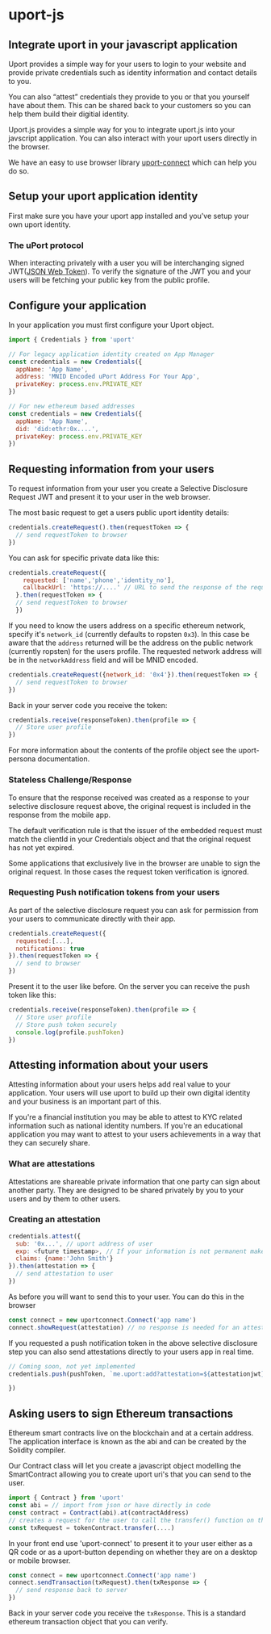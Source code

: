 # uport-js

## Integrate uport in your javascript application

Uport provides a simple way for your users to login to your website and provide private credentials such as identity information and contact details to you.

You can also “attest” credentials they provide to you or that you yourself have about them. This can be shared back to your customers so you can help them build their digitial identity.

Uport.js provides a simple way for you to integrate uport.js into your javscript application. You can also interact with your uport users directly in the browser.

We have an easy to use browser library [uport-connect](https://github.com/uport-project/uport-connect) which can help you do so.

## Setup your uport application identity

First make sure you have your uport app installed and you've setup your own uport identity.

### The uPort protocol

When interacting privately with a user you will be interchanging signed JWT([JSON Web Token](https://jwt.io/)). To verify the signature of the JWT you and your users will be fetching your public key from the public profile.

## Configure your application

In your application you must first configure your Uport object.

```javascript
import { Credentials } from 'uport'

// For legacy application identity created on App Manager
const credentials = new Credentials({
  appName: 'App Name',
  address: 'MNID Encoded uPort Address For Your App',
  privateKey: process.env.PRIVATE_KEY
})

// For new ethereum based addresses
const credentials = new Credentials({
  appName: 'App Name',
  did: 'did:ethr:0x....',
  privateKey: process.env.PRIVATE_KEY
})

```

## Requesting information from your users

To request information from your user you create a Selective Disclosure Request JWT and present it to your user in the web browser.

The most basic request to get a users public uport identity details:

```javascript
credentials.createRequest().then(requestToken => {
  // send requestToken to browser
})
```

You can ask for specific private data like this:

```javascript
credentials.createRequest({
    requested: ['name','phone','identity_no'],
    callbackUrl: 'https://....' // URL to send the response of the request to
  }.then(requestToken => {
  // send requestToken to browser
  })
```

If you need to know the users address on a specific ethereum network, specify it's `network_id` (currently defaults to ropsten `0x3`). In this case be aware that the `address` returned will be the address on the public network (currently ropsten) for the users profile. The requested network address will be in the `networkAddress` field and will be MNID encoded.

```javascript
credentials.createRequest({network_id: '0x4'}).then(requestToken => {
  // send requestToken to browser
})
```

Back in your server code you receive the token:

```javascript
credentials.receive(responseToken).then(profile => {
  // Store user profile
})
```
For more information about the contents of the profile object see the uport-persona documentation.

### Stateless Challenge/Response

To ensure that the response received was created as a response to your selective disclosure request above, the original request is included in the response from the mobile app.

The default verification rule is that the issuer of the embedded request must match the clientId in your Credentials object and that the original request has not yet expired.

Some applications that exclusively live in the browser are unable to sign the original request. In those cases the request token verification is ignored.

### Requesting Push notification tokens from your users

As part of the selective disclosure request you can ask for permission from your users to communicate directly with their app.

```javascript
credentials.createRequest({
  requested:[...],
  notifications: true
}).then(requestToken => {
  // send to browser
})
```

Present it to the user like before. On the server you can receive the push token like this:

```javascript
credentials.receive(responseToken).then(profile => {
  // Store user profile
  // Store push token securely
  console.log(profile.pushToken)
})
```

## Attesting information about your users

Attesting information about your users helps add real value to your application. Your users will use uport to build up their own digital identity and your business is an important part of this.

If you're a financial institution you may be able to attest to KYC related information such as national identity numbers. If you're an educational application you may want to attest to your users achievements in a way that they can securely share.

### What are attestations

Attestations are shareable private information that one party can sign about another party. They are designed to be shared privately by you to your users and by them to other users.

### Creating an attestation

```javascript
credentials.attest({
  sub: '0x...', // uport address of user
  exp: <future timestamp>, // If your information is not permanent make sure to add an expires timestamp
  claims: {name:'John Smith'}
}).then(attestation => {
  // send attestation to user
})
```

As before you will want to send this to your user. You can do this in the browser

```javascript
const connect = new uportconnect.Connect('app name')
connect.showRequest(attestation) // no response is needed for an attestation
```

If you requested a push notification token in the above selective disclosure step you can also send attestations directly to your users app in real time.

```javascript
// Coming soon, not yet implemented
credentials.push(pushToken, `me.uport:add?attestation=${attestationjwt}`, message).then(response => {

})
```

## Asking users to sign Ethereum transactions

Ethereum smart contracts live on the blockchain and at a certain address. The application interface is known as the abi and can be created by the Solidity compiler.

Our Contract class will let you create a javascript object modelling the SmartContract allowing you to create uport uri's that you can send to the user.

```javascript
import { Contract } from 'uport'
const abi = // import from json or have directly in code
const contract = Contract(abi).at(contractAddress)
// creates a request for the user to call the transfer() function on the smart contract
const txRequest = tokenContract.transfer(....)
```

In your front end use 'uport-connect' to present it to your user either as a QR code or as a uport-button depending on whether they are on a desktop or mobile browser.

```javascript
const connect = new uportconnect.Connect('app name')
connect.sendTransaction(txRequest).then(txResponse => {
  // send response back to server
})
```

Back in your server code you receive the `txResponse`. This is a standard ethereum transaction object that you can verify.

